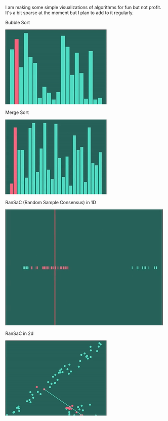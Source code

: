 I am making some simple visualizations of algorithms for fun but not profit. It's a bit sparse at the moment but I plan to add to it regularly.

Bubble Sort

![Animation of the bubble sort algorithm on a bar graph](https://github.com/snorthway/algo-viz/blob/master/gifs/bubble_sort.gif)

Merge Sort

![Animation of the merge sort algorithm on a bar graph](https://github.com/snorthway/algo-viz/blob/master/gifs/merge_sort.gif)

RanSaC (Random Sample Consensus) in 1D

![Animation of the RanSaC algorithm in one dimension](https://github.com/snorthway/algo-viz/blob/master/gifs/ransac_1d.gif)

RanSaC in 2d

![Animation of the RanSaC algorithm in two dimensions](https://github.com/snorthway/algo-viz/blob/master/gifs/ransac_2d.gif)